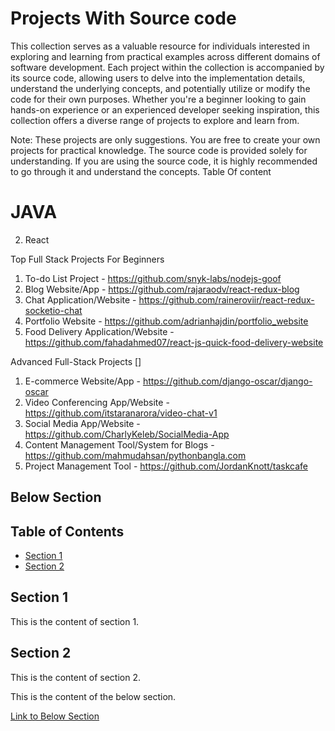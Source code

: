 # Projects With Source code 

This collection serves as a valuable resource for individuals interested in exploring and learning from practical examples across different domains of software development. Each project within the collection is accompanied by its source code, allowing users to delve into the implementation details, understand the underlying concepts, and potentially utilize or modify the code for their own purposes. Whether you're a beginner looking to gain hands-on experience or an experienced developer seeking inspiration, this collection offers a diverse range of projects to explore and learn from.

Note: These projects are only suggestions. You are free to create your own projects for practical knowledge. The source code is provided solely for understanding. If you are using the source code, it is highly recommended to go through it and understand the concepts.
Table Of content

# JAVA
2. React


Top Full Stack Projects For Beginners

1. To-do List Project - https://github.com/snyk-labs/nodejs-goof
2. Blog Website/App - https://github.com/rajaraodv/react-redux-blog
3. Chat Application/Website - https://github.com/raineroviir/react-redux-socketio-chat
4. Portfolio Website - https://github.com/adrianhajdin/portfolio_website
5. Food Delivery Application/Website - https://github.com/fahadahmed07/react-js-quick-food-delivery-website

Advanced Full-Stack Projects
[]
1. E-commerce Website/App - https://github.com/django-oscar/django-oscar
2. Video Conferencing App/Website - https://github.com/itstaranarora/video-chat-v1
3. Social Media App/Website - https://github.com/CharlyKeleb/SocialMedia-App
4. Content Management Tool/System for Blogs - https://github.com/mahmudahsan/pythonbangla.com
5. Project Management Tool - https://github.com/JordanKnott/taskcafe

## Below Section

## Table of Contents

- [Section 1](#section-1)
- [Section 2](#section-2)

<a name="section-1"></a>
   
## Section 1

This is the content of section 1.

<a name="section-2"></a>

## Section 2

This is the content of section 2.


This is the content of the below section.

<a name="below-section"></a>

[Link to Below Section](#below-section)

